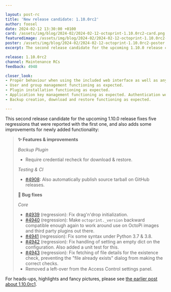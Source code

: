 ```yaml
---

layout: post-rc
title: 'New release candidate: 1.10.0rc2'
author: foosel
date: 2024-02-12 13:30:00 +0100
card: /assets/img/blog/2024-02/2024-02-12-octoprint-1.10.0rc2-card.png
featuredimage: /assets/img/blog/2024-02/2024-02-12-octoprint-1.10.0rc2-card.png
poster: /assets/img/blog/2024-02/2024-02-12-octoprint-1.10.0rc2-poster.png
excerpt: The second release candidate for the upcoming 1.10.0 release containing some fixes of observed regressions and improvements of newly added functionality!

release: 1.10.0rc2
channel: Maintenance RCs
feedback: 4948

closer_look:
- Proper behaviour when using the included web interface as well as any third party clients at your disposal.
- User and group management functioning as expected.
- Plugin installation functioning as expected.
- Application key management functioning as expected. Authentication workflow with third party clients at your disposal (e.g. slicers) works as it should.
- Backup creation, download and restore functioning as expected.

---
```


This second release candidate for the upcoming 1.10.0 release fixes five regressions that were reported with the first one, and also adds some improvements for newly added functionality:

> **✨ Features & improvements**
> 
> *Backup Plugin*
> 
> - Require credential recheck for download & restore.
> 
> *Testing & CI*
> 
> - [#4908](https://github.com/OctoPrint/OctoPrint/issues/4908): Also automatically publish source tarball on GitHub releases.
> 
> **🐛 Bug fixes**
> 
> *Core*
> 
> - [#4939](https://github.com/OctoPrint/OctoPrint/issues/4939) (regression): Fix drag'n'drop initialization.
> - [#4940](https://github.com/OctoPrint/OctoPrint/issues/4940) (regression): Make `octoprint._version` backward compatible enough again to work around use on OctoPi images and third party plugins out there.
> - [#4941](https://github.com/OctoPrint/OctoPrint/issues/4941) (regression): Fix some syntax under Python 3.7 & 3.8.
> - [#4942](https://github.com/OctoPrint/OctoPrint/issues/4942) (regression): Fix handling of setting an empty dict on the configuration. Also added a unit test for this.
> - [#4943](https://github.com/OctoPrint/OctoPrint/issues/4943) (regression): Fix fetching of file details for the existence check, preventing the "file already exists" dialog from making the correct checks.
> - Removed a left-over from the Access Control settings panel.

For heads-ups, highlights and fancy pictures, please see [the earlier post about 1.10.0rc1](/blog/2024/01/31/new-release-candidate-1.10.0rc1/).
